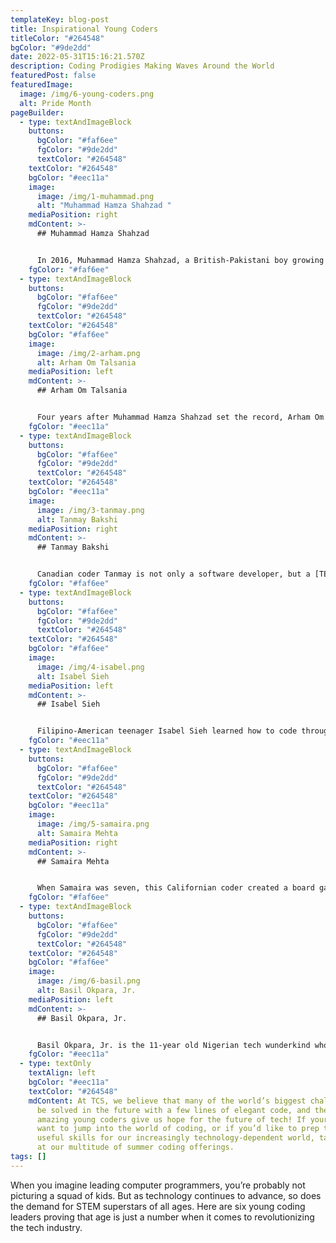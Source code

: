```yaml
---
templateKey: blog-post
title: Inspirational Young Coders
titleColor: "#264548"
bgColor: "#9de2dd"
date: 2022-05-31T15:16:21.570Z
description: Coding Prodigies Making Waves Around the World
featuredPost: false
featuredImage:
  image: /img/6-young-coders.png
  alt: Pride Month
pageBuilder:
  - type: textAndImageBlock
    buttons:
      bgColor: "#faf6ee"
      fgColor: "#9de2dd"
      textColor: "#264548"
    textColor: "#264548"
    bgColor: "#eec11a"
    image:
      image: /img/1-muhammad.png
      alt: "Muhammad Hamza Shahzad "
    mediaPosition: right
    mdContent: >-
      ## Muhammad Hamza Shahzad


      In 2016, Muhammad Hamza Shahzad, a British-Pakistani boy growing up in Birmingham, UK became the youngest qualified computer programmer in the world at the age of seven. When he was only 6 years old, he took the famously difficult Microsoft exam and passed with flying colors, earning him a highly sought-after certification from Microsoft. Technically, with this certificate, Muhammad could leave elementary school now and land a high-paying job in IT! Muhammad, who received his first computer at the age of 2 and a half, has been largely tutored by his father, who is a tech-whiz at the American IT company Cyber Royal. These days, Muhammad is working on developing a game that can be won in less than 30 clicks.
    fgColor: "#faf6ee"
  - type: textAndImageBlock
    buttons:
      bgColor: "#faf6ee"
      fgColor: "#9de2dd"
      textColor: "#264548"
    textColor: "#264548"
    bgColor: "#faf6ee"
    image:
      image: /img/2-arham.png
      alt: Arham Om Talsania
    mediaPosition: left
    mdContent: >-
      ## Arham Om Talsania


      Four years after Muhammad Hamza Shahzad set the record, Arham Om Talsania broke it, becoming the current Guinness World Record holder for the youngest computer programmer in the world. Arham cracked the Python programming language exam, an exam considered difficult even by aspiring adult engineers, in January of 2020. He is currently busily producing 2D, 3D, and text-based versions of his own video game and aspires to design robots that can help people in need.
    fgColor: "#eec11a"
  - type: textAndImageBlock
    buttons:
      bgColor: "#faf6ee"
      fgColor: "#9de2dd"
      textColor: "#264548"
    textColor: "#264548"
    bgColor: "#eec11a"
    image:
      image: /img/3-tanmay.png
      alt: Tanmay Bakshi
    mediaPosition: right
    mdContent: >-
      ## Tanmay Bakshi


      Canadian coder Tanmay is not only a software developer, but a [TEDx speaker](https://www.youtube.com/watch?v=y-lyzsqnK-c), YouTuber, author, and the world’s youngest IBM Watson developer. Tanmay began to learn programming at the age of 5; by age eight, he had designed his first app, and by age nine, he had built a now-popular iPhone app called “tTables” that helps kids learn multiplication tables. At age 12, Tanmay became the youngest IBM Watson developer in the world. Tanmay also devotes himself to spreading knowledge by authoring multiple books — including [Hello Swift!](https://www.manning.com/books/hello-swift), an iOS programming guide for kids — and by uploading videos to his YouTube channel [Tanmay Teaches](https://www.youtube.com/watch?v=i8f_QLkpIEg). In his free time, Tanmay is working on a project with IBM to help a quadriplegic woman learn how to communicate through the power of artificial intelligence.
    fgColor: "#faf6ee"
  - type: textAndImageBlock
    buttons:
      bgColor: "#faf6ee"
      fgColor: "#9de2dd"
      textColor: "#264548"
    textColor: "#264548"
    bgColor: "#faf6ee"
    image:
      image: /img/4-isabel.png
      alt: Isabel Sieh
    mediaPosition: left
    mdContent: >-
      ## Isabel Sieh


      Filipino-American teenager Isabel Sieh learned how to code through Code Academy at the age of ten. When Isabel moved from New York to the Philippines, her individual passion for coding blossomed into community-centered education & activism; she founded [Girls Will Code](https://www.girlswillcode.com/), an organization that encourages girls to participate in activities related to coding, programming, robotics and engineering. Through her effort, Isabel is working to ensure that kids — and young girls especially — have the opportunity to learn the basics of coding, jump-starting their coding journeys.
    fgColor: "#eec11a"
  - type: textAndImageBlock
    buttons:
      bgColor: "#faf6ee"
      fgColor: "#9de2dd"
      textColor: "#264548"
    textColor: "#264548"
    bgColor: "#eec11a"
    image:
      image: /img/5-samaira.png
      alt: Samaira Mehta
    mediaPosition: right
    mdContent: >-
      ## Samaira Mehta


      When Samaira was seven, this Californian coder created a board game called [CoderBunnyz](http://www.coderbunnyz.com/), which aims to teach players the basics of computer programming. The game, which sold hundreds of copies in its first years, caught the attention of big tech firms and led Samaira to found her own company at age nine. Samaira followed CoderBunnyz up with another game called CoderMindz that teaches basic AI concepts using JavaScript. Her coding and business ventures have brought Samaira to companies like Facebook, Microsoft, and Google, as well as schools and libraries, where she holds workshops for employers and their kids about how to engage young people in coding.
    fgColor: "#faf6ee"
  - type: textAndImageBlock
    buttons:
      bgColor: "#faf6ee"
      fgColor: "#9de2dd"
      textColor: "#264548"
    textColor: "#264548"
    bgColor: "#faf6ee"
    image:
      image: /img/6-basil.png
      alt: Basil Okpara, Jr.
    mediaPosition: left
    mdContent: >-
      ## Basil Okpara, Jr.


      Basil Okpara, Jr. is the 11-year old Nigerian tech wunderkind whose original gaming creations have been taking the Google Play Store by storm. By the age of 9, Basil had built over 30 mobile games out of sheer interest using Scratch — the same block-based visual programming language we teach in our beginner classes at The Coding Space. Basil has been featured on CNN International, Kidpreneur Africa Ambassador, Reuters News Agency and many other outlets. His most popular game, [Mosquito Mash](https://arcade.gamesalad.com/games/131573), is designed to raise awareness of the various diseases caused by mosquitos.
    fgColor: "#eec11a"
  - type: textOnly
    textAlign: left
    bgColor: "#eec11a"
    textColor: "#264548"
    mdContent: At TCS, we believe that many of the world’s biggest challenges will
      be solved in the future with a few lines of elegant code, and these
      amazing young coders give us hope for the future of tech! If your kids
      want to jump into the world of coding, or if you’d like to prep them with
      useful skills for our increasingly technology-dependent world, take a look
      at our multitude of summer coding offerings.
tags: []
---
```

When you imagine leading computer programmers, you’re probably not picturing a squad of kids. But as technology continues to advance, so does the demand for STEM superstars of all ages. Here are six young coding leaders proving that age is just a number when it comes to revolutionizing the tech industry.